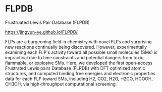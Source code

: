 # FLPDB
Frustruated Lewis Pair Database (FLPDB) 

https://jingyun-ye.github.io/FLPDB/

FLPs are a burgeoning field in chemistry with novel FLPs and surprising new reactions continually being discovered. 
However, experimentally examining each FLP's activity toward all possible small molecules (SMs) is impractical due to time constraints and potential dangers from toxic, flammable,
or explosive SMs. Here, we developed the first open-access Frustrated Lewis pairs Database (FLPDB) with DFT optimized atomic structures, and computed binding free energies and 
electronic properties data for each FLP toward SMs, including H2, CO2, H2O, H2CO, HCOOH, CH3OH, via high-throughput computational screening.
